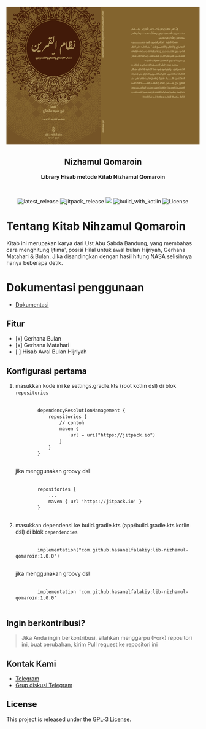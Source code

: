 <p align="center">
  <img src="./img/ic_nizham.jpg" alt="app_banner"/>
</p>

<h2 align="center"><b>Nizhamul Qomaroin</b></h2>
<p align="center">
<b>Library Hisab metode Kitab Nizhamul Qomaroin</b>
<p><br>

<p align="center">
<!-- Latest release -->
<img src="https://img.shields.io/github/v/release/hasanelfalakiy/lib-nizhamul-qomaroin?include_releases&label=latest%20release&style=for-the-badge&color=brightgreen" alt="latest_release"/>
<!-- Jitpack release -->
<img src="https://img.shields.io/jitpack/v/hasanelfalakiy/lib-nizhamul-qomaroin.svg?style=for-the-badge&color=brightgreen" alt="jitpack_release">
<!-- Github Repo size -->
<img src="https://img.shields.io/github/repo-size/hasanelfalakiy/lib-nizhamul-qomaroin?style=for-the-badge">
<!-- Build with Kotlin -->
<img src="https://img.shields.io/badge/Kotlin-C116E3?&style=for-the-badge&logo=kotlin&logoColor=white" alt="build_with_kotlin">
<!-- License -->
<img src="https://img.shields.io/github/license/hasanelfalakiy/lib-nizhamul-qomaroin?color=blue&style=for-the-badge&color=brightgreen" alt="License">
</p>

<h1>Tentang Kitab Nihzamul Qomaroin</h1>
<p>Kitab ini merupakan karya dari Ust Abu Sabda Bandung, yang membahas cara menghitung Ijtima', posisi Hilal untuk awal bulan Hijriyah, Gerhana Matahari & Bulan. Jika disandingkan dengan hasil hitung NASA selisihnya hanya beberapa detik.</p>

<h1>Dokumentasi penggunaan</h1>
<ul>
    <li><a href="https://hasanelfalakiy.github.io/lib-nizhamul-qomaroin/">Dokumentasi</a></li>
</ul>

<h2>Fitur</h2>
<ul>
    <li>[x] Gerhana Bulan</li>
    <li>[x] Gerhana Matahari</li>
    <li>[ ] Hisab Awal Bulan Hijriyah</li>
</ul>

<h2>Konfigurasi pertama</h2>
<ol>
    <li>masukkan kode ini ke settings.gradle.kts (root kotlin dsl) di blok <code>repositories</code>
        <pre><code>
        dependencyResolutionManagement {
            repositories {
                // contoh
                maven {
                    url = uri("https://jitpack.io")
                }
            }
        }
        </code></pre>
        jika menggunakan groovy dsl
        <pre><code>
        repositories {
            ...
            maven { url 'https://jitpack.io' }
        }
        </code></pre>
    </li>
    <li>masukkan dependensi ke build.gradle.kts (app/build.gradle.kts kotlin dsl) di blok <code>dependencies</code>
        <pre><code>
        implementation("com.github.hasanelfalakiy:lib-nizhamul-qomaroin:1.0.0")
        </code></pre>
        jika menggunakan groovy dsl
        <pre><code>
        implementation 'com.github.hasanelfalakiy:lib-nizhamul-qomaroin:1.0.0'
        </code></pre>
    </li>
</ol>

<h2>Ingin berkontribusi?</h2>
<blockquote>Jika Anda ingin berkontribusi, silahkan menggarpu (Fork) repositori ini, buat perubahan, kirim Pull request ke repositori ini</blockquote>

<h2>Kontak Kami</h2>
<ul>
    <li><a href="https://t.me/moonelfalakiy">Telegram</a></li>
    <li><a href="https://t.me/moonlight_studio01/9">Grup diskusi Telegram</a></li>
</ul>

<h2>License</h2>
<p>This project is released under the <a href="./LICENSE">GPL-3 License</a>.</p>